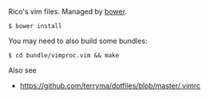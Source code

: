Rico's vim files.
Managed by [bower](http://bower.io).

    $ bower install

You may need to also build some bundles:

    $ cd bundle/vimproc.vim && make

Also see

* https://github.com/terryma/dotfiles/blob/master/.vimrc
